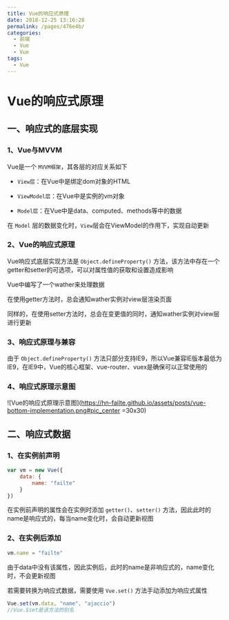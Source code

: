 ```yaml
---
title: Vue的响应式原理
date: 2018-12-25 13:16:28
permalink: /pages/476e4b/
categories:
  - 前端
  - Vue
  - Vue
tags:
  - Vue
---
```


# Vue的响应式原理

## 一、响应式的底层实现

### 1、Vue与MVVM

Vue是一个 `MVVM框架`，其各层的对应关系如下

- `View层`：在Vue中是绑定dom对象的HTML

- `ViewModel层`：在Vue中是实例的vm对象

- `Model层`：在Vue中是data、computed、methods等中的数据

在 `Model` 层的数据变化时，`View`层会在ViewModel的作用下，实现自动更新

### 2、Vue的响应式原理

Vue响应式底层实现方法是 `Object.defineProperty()` 方法，该方法中存在一个getter和setter的可选项，可以对属性值的获取和设置造成影响

Vue中编写了一个wather来处理数据

在使用getter方法时，总会通知wather实例对view层渲染页面

同样的，在使用setter方法时，总会在变更值的同时，通知wather实例对view层进行更新

### 3、响应式原理与兼容

由于 `Object.defineProperty()` 方法只部分支持IE9，所以Vue兼容IE版本最低为IE9，在IE9中，Vue的核心框架、vue-router、vuex是确保可以正常使用的

### 4、响应式原理示意图

![Vue的响应式原理示意图](https://hn-failte.github.io/assets/posts/vue-bottom-implementation.png#pic_center =30x30)

## 二、响应式数据

### 1、在实例前声明

```js
var vm = new Vue({
    data: {
        name: "failte"
    }
})
```

在实例前声明的属性会在实例时添加 `getter()`、`setter()` 方法，因此此时的name是响应式的，每当name变化时，会自动更新视图

### 2、在实例后添加

```js
vm.name = "failte"
```

由于data中没有该属性，因此实例后，此时的name是非响应式的，name变化时，不会更新视图

若需要转换为响应式数据，需要使用 `Vue.set()` 方法手动添加为响应式属性

```js
Vue.set(vm.data, "name", "ajaccio")
//Vue.$set是该方法的别名
```

